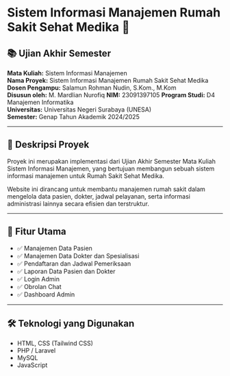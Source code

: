 # Sistem Informasi Manajemen Rumah Sakit Sehat Medika 🏥

## 📚 Ujian Akhir Semester
**Mata Kuliah:** Sistem Informasi Manajemen  
**Nama Proyek:** Sistem Informasi Manajemen Rumah Sakit Sehat Medika  
**Dosen Pengampu:** Salamun Rohman Nudin, S.Kom., M.Kom  
**Disusun oleh:** M. Mardlian Nurofiq 
**NIM:** 23091397105
**Program Studi:** D4 Manajemen Informatika  
**Universitas:** Universitas Negeri Surabaya (UNESA)  
**Semester:** Genap Tahun Akademik 2024/2025

---

## 📌 Deskripsi Proyek
Proyek ini merupakan implementasi dari Ujian Akhir Semester Mata Kuliah Sistem Informasi Manajemen, yang bertujuan membangun sebuah sistem informasi manajemen untuk Rumah Sakit Sehat Medika.

Website ini dirancang untuk membantu manajemen rumah sakit dalam mengelola data pasien, dokter, jadwal pelayanan, serta informasi administrasi lainnya secara efisien dan terstruktur.

---

## 🧩 Fitur Utama
- ✅ Manajemen Data Pasien
- ✅ Manajemen Data Dokter dan Spesialisasi
- ✅ Pendaftaran dan Jadwal Pemeriksaan
- ✅ Laporan Data Pasien dan Dokter
- ✅ Login Admin
- ✅ Obrolan Chat
- ✅ Dashboard Admin

---

## 🛠️ Teknologi yang Digunakan
- HTML, CSS (Tailwind CSS)
- PHP / Laravel 
- MySQL
- JavaScript 
